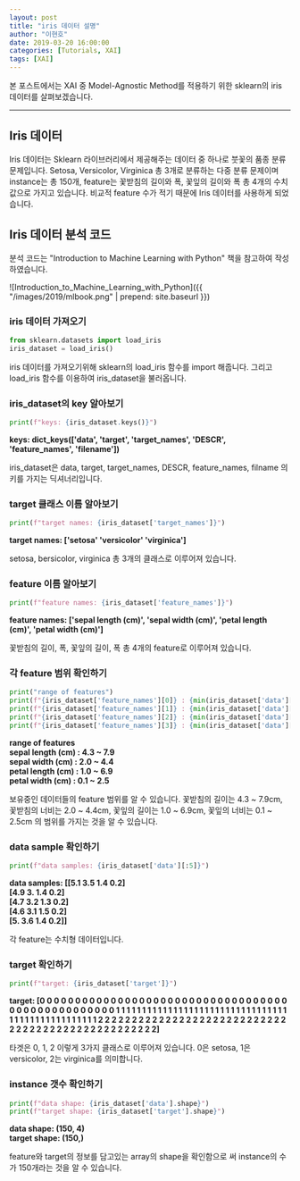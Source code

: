 ```yaml
---
layout: post
title: "iris 데이터 설명"
author: "이현호"
date: 2019-03-20 16:00:00
categories: [Tutorials, XAI]
tags: [XAI]
---
```


본 포스트에서는 XAI 중 Model-Agnostic Method를 적용하기 위한 sklearn의 iris 데이터를 살펴보겠습니다.

---

## Iris 데이터

 Iris 데이터는 Sklearn 라이브러리에서 제공해주는 데이터 중 하나로 붓꽃의 품종 분류 문제입니다. Setosa, Versicolor, Virginica 총 3개로 분류하는 다중 분류 문제이며 instance는 총 150개, feature는 꽃받침의 길이와 폭, 꽃잎의 길이와 폭 총 4개의 수치 값으로 가지고 있습니다.
 비교적 feature 수가 적기 때문에 Iris 데이터를 사용하게 되었습니다.
 
## Iris 데이터 분석 코드

 분석 코드는 "Introduction to Machine Learning with Python" 책을 참고하여 작성하였습니다.

 ![Introduction_to_Machine_Learning_with_Python]({{ "/images/2019/mlbook.png" | prepend: site.baseurl }})

### iris 데이터 가져오기

 ```python
 from sklearn.datasets import load_iris
 iris_dataset = load_iris()
 ```

 iris 데이터를 가져오기위해 sklearn의 load_iris 함수를 import 해줍니다. 그리고 load_iris 함수를 이용하여 iris_dataset을 불러옵니다.

### iris_dataset의 key 알아보기

 ```python
 print(f"keys: {iris_dataset.keys()}")
 ```
 __keys: dict_keys(['data', 'target', 'target_names', 'DESCR', 'feature_names', 'filename'])__

 iris_dataset은 data, target, target_names, DESCR, feature_names, filname 의 키를 가지는 딕셔너리입니다.

### target 클래스 이름 알아보기

 ```python
 print(f"target names: {iris_dataset['target_names']}")
 ```
 __target names: ['setosa' 'versicolor' 'virginica']__

 setosa, bersicolor, virginica 총 3개의 클래스로 이루어져 있습니다.

### feature 이름 알아보기

 ```python
 print(f"feature names: {iris_dataset['feature_names']}")
 ```
 __feature names: ['sepal length (cm)', 'sepal width (cm)', 'petal length (cm)', 'petal width (cm)']__

 꽃받침의 길이, 폭, 꽃잎의 길이, 폭 총 4개의 feature로 이루어져 있습니다.

### 각 feature 범위 확인하기

 ```python
 print("range of features")
 print(f"{iris_dataset['feature_names'][0]} : {min(iris_dataset['data'][:, 0])} ~ {max(iris_dataset['data'][:, 0])}")
 print(f"{iris_dataset['feature_names'][1]} : {min(iris_dataset['data'][:, 1])} ~ {max(iris_dataset['data'][:, 1])}")
 print(f"{iris_dataset['feature_names'][2]} : {min(iris_dataset['data'][:, 2])} ~ {max(iris_dataset['data'][:, 2])}")
 print(f"{iris_dataset['feature_names'][3]} : {min(iris_dataset['data'][:, 3])} ~ {max(iris_dataset['data'][:, 3])}")      
 ```
 __range of features  
 sepal length (cm) : 4.3 ~ 7.9  
 sepal width (cm) : 2.0 ~ 4.4  
 petal length (cm) : 1.0 ~ 6.9  
 petal width (cm) : 0.1 ~ 2.5__

 보유중인 데이터들의 feature 범위를 알 수 있습니다. 꽃받침의 길이는 4.3 ~ 7.9cm, 꽃받침의 너비는 2.0 ~ 4.4cm, 꽃잎의 길이는 1.0 ~ 6.9cm, 꽃잎의 너비는 0.1 ~ 2.5cm 의 범위를 가지는 것을 알 수 있습니다. 

### data sample 확인하기
 
 ```python
 print(f"data samples: {iris_dataset['data'][:5]}")
 ```
 __data samples: [[5.1 3.5 1.4 0.2]  
 [4.9 3.  1.4 0.2]  
 [4.7 3.2 1.3 0.2]  
 [4.6 3.1 1.5 0.2]  
 [5.  3.6 1.4 0.2]]__
 
 각 feature는 수치형 데이터입니다.

### target 확인하기

 ```python
 print(f"target: {iris_dataset['target']}")
 ```
 __target: [0 0 0 0 0 0 0 0 0 0 0 0 0 0 0 0 0 0 0 0 0 0 0 0 0 0 0 0 0 0 0 0 0 0 0 0 0
 0 0 0 0 0 0 0 0 0 0 0 0 0 1 1 1 1 1 1 1 1 1 1 1 1 1 1 1 1 1 1 1 1 1 1 1 1
 1 1 1 1 1 1 1 1 1 1 1 1 1 1 1 1 1 1 1 1 1 1 1 1 1 1 2 2 2 2 2 2 2 2 2 2 2
 2 2 2 2 2 2 2 2 2 2 2 2 2 2 2 2 2 2 2 2 2 2 2 2 2 2 2 2 2 2 2 2 2 2 2 2 2
 2 2]__

 타겟은 0, 1, 2 이렇게 3가지 클래스로 이루어져 있습니다. 0은 setosa, 1은 versicolor, 2는 virginica를 의미합니다.

### instance 갯수 확인하기

 ```python
 print(f"data shape: {iris_dataset['data'].shape}")
 print(f"target shape: {iris_dataset['target'].shape}")
 ```
 __data shape: (150, 4)  
 target shape: (150,)__

 feature와 target의 정보를 담고있는 array의 shape을 확인함으로 써 instance의 수가 150개라는 것을 알 수 있습니다.





